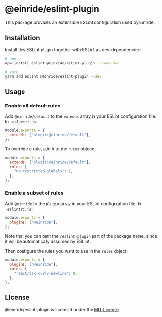 # @einride/eslint-plugin

This package provides an extensible ESLint configuration used by Einride.

## Installation

Install this ESLint plugin together with ESLint as dev-dependencies:

```bash
# npm
npm install eslint @einride/eslint-plugin --save-dev

# yarn
yarn add eslint @einride/eslint-plugin --dev
```

## Usage

### Enable all default rules

Add `@einride/default` to the `extends` array in your ESLint configuration file. In `.eslintrc.js`:

```js
module.exports = {
  extends: ["plugin:@einride/default"],
};
```

To override a rule, add it to the `rules` object:

```js
module.exports = {
  extends: ["plugin:@einride/default"],
  rules: {
    "no-restricted-globals": 1,
  },
};
```

### Enable a subset of rules

Add `@einride` to the `plugin` array in your ESLint configuration file. In `.eslintrc.js`:

```js
module.exports = {
  plugins: ["@einride"],
};
```

Note that you can omit the `/eslint-plugin` part of the package name, since it will be automatically assumed by ESLint.

Then configure the rules you want to use in the `rules` object:

```js
module.exports = {
  plugins: ["@einride"],
  rules: {
    "react/jsx-curly-newline": 0,
  },
};
```

## License

@einride/eslint-plugin is licensed under the [MIT License](LICENSE).
